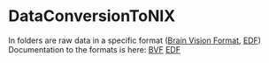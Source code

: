 # DataConversionToNIX

In folders are raw data in a specific format ([Brain Vision Format](https://web.gin.g-node.org/JiriVanek/DataConversionToNIX/src/master/BrainVision%20format), [EDF](https://web.gin.g-node.org/JiriVanek/DataConversionToNIX/src/master/EDF))
Documentation to the formats is here:
[BVF](https://www.brainproducts.com/files/public/products/more/BrainVisionCoreFileFormat_1-0.pdf)
[EDF](https://www.edfplus.info/specs/edf.html)